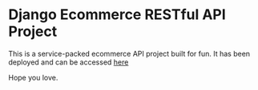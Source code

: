 # Django Ecommerce RESTful API Project

This is a service-packed ecommerce API project built for fun.
It has been deployed and can be accessed [here](https://chuks-prod.herokuapp.com)

Hope you love.
